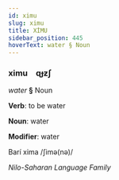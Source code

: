 ```yaml
---
id: ximu
slug: ximu
title: XİMU
sidebar_position: 445
hoverText: water § Noun
---
```


### ximu&emsp;<span kind="abugida">ɋɟƶʃ</span>

*water* **§** Noun

**Verb**: to be water

**Noun**: water

**Modifier**: water

Barí xima /ʃimə(nə)/

*Nilo-Saharan Language Family*